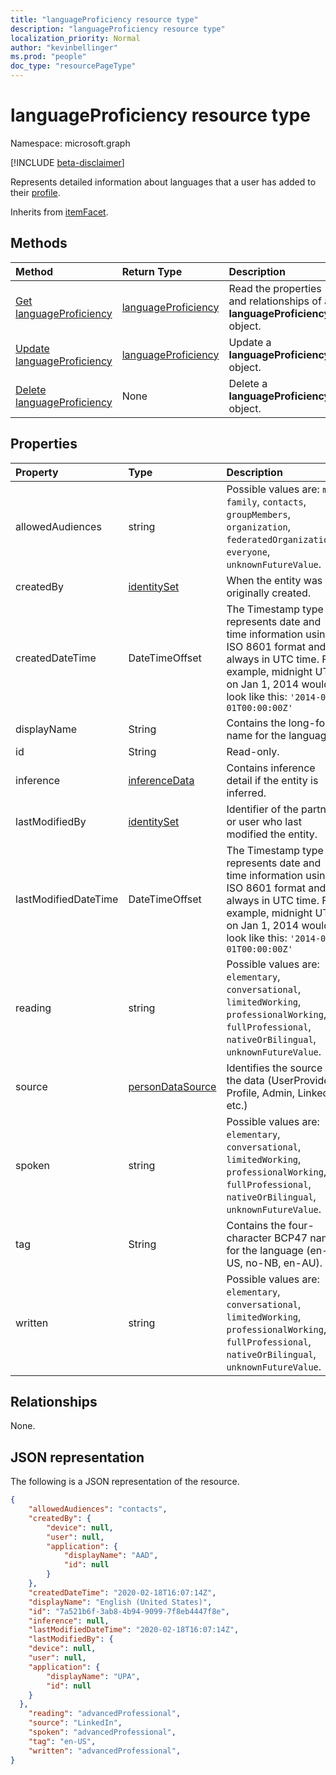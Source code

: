 ```yaml
---
title: "languageProficiency resource type"
description: "languageProficiency resource type"
localization_priority: Normal
author: "kevinbellinger"
ms.prod: "people"
doc_type: "resourcePageType"
---
```


# languageProficiency resource type

Namespace: microsoft.graph

[!INCLUDE [beta-disclaimer](../../includes/beta-disclaimer.md)]

Represents detailed information about languages that a user has added to their [profile](profile.md).

Inherits from [itemFacet](itemFacet.md).

## Methods

| Method                                                               | Return Type                                   | Description                                                                |
|:---------------------------------------------------------------------|:----------------------------------------------|:---------------------------------------------------------------------------|
| [Get languageProficiency](../api/languageproficiency-get.md)         | [languageProficiency](languageproficiency.md) | Read the properties and relationships of a **languageProficiency** object. |
| [Update languageProficiency](../api/languageproficiency-update.md)   | [languageProficiency](languageproficiency.md) | Update a **languageProficiency** object.                                   |
| [Delete languageProficiency](../api/languageproficiency-delete.md)   | None                                          | Delete a **languageProficiency** object.                                   |

## Properties

| Property             | Type                                        | Description                                                                                                                                                                                    |
|:---------------------|:--------------------------------------------|:-----------------------------------------------------------------------------------------------------------------------------------------------------------------------------------------------|
|allowedAudiences      |string                                       | Possible values are: `me`, `family`, `contacts`, `groupMembers`, `organization`, `federatedOrganizations`, `everyone`, `unknownFutureValue`.                                                   |
|createdBy             |[identitySet](identityset.md)                | When the entity was originally created.                                                                                                                                                        |
|createdDateTime       |DateTimeOffset                               |The Timestamp type represents date and time information using ISO 8601 format and is always in UTC time. For example, midnight UTC on Jan 1, 2014 would look like this: `'2014-01-01T00:00:00Z'`|
|displayName           |String                                       | Contains the long-form name for the language.                                                                                                                                                  |
|id                    |String                                       | Read-only.                                                                                                                                                                                     |
|inference             |[inferenceData](inferencedata.md)            | Contains inference detail if the entity is inferred.                                                                                                                                           |
|lastModifiedBy        |[identitySet](identityset.md)                | Identifier of the partner or user who last modified the entity.                                                                                                                                |
|lastModifiedDateTime  |DateTimeOffset                               |The Timestamp type represents date and time information using ISO 8601 format and is always in UTC time. For example, midnight UTC on Jan 1, 2014 would look like this: `'2014-01-01T00:00:00Z'`|
|reading               |string                                       | Possible values are: `elementary`, `conversational`, `limitedWorking`, `professionalWorking`, `fullProfessional`, `nativeOrBilingual`, `unknownFutureValue`.                                   |
|source                |[personDataSource](personDataSource.md)      |Identifies the source of the data (UserProvided, Profile, Admin, LinkedIn etc.)                                                                                                                 |
|spoken                |string                                       | Possible values are: `elementary`, `conversational`, `limitedWorking`, `professionalWorking`, `fullProfessional`, `nativeOrBilingual`, `unknownFutureValue`.                                   |
|tag                   |String                                       | Contains the four-character BCP47 name for the language (en-US, no-NB, en-AU).                                                                                                                 |
|written               |string                                       | Possible values are: `elementary`, `conversational`, `limitedWorking`, `professionalWorking`, `fullProfessional`, `nativeOrBilingual`, `unknownFutureValue`.                                   |

## Relationships

None.

## JSON representation

The following is a JSON representation of the resource.

<!-- {
  "blockType": "resource",
  "optionalProperties": [

  ],
  "@odata.type": "microsoft.graph.languageProficiency",
  "baseType": "microsoft.graph.itemfacet",
  "keyProperty": "id"
}-->

```json
{
    "allowedAudiences": "contacts",
    "createdBy": {
        "device": null,
        "user": null,
        "application": {
            "displayName": "AAD",
            "id": null
        }
    },
    "createdDateTime": "2020-02-18T16:07:14Z",
    "displayName": "English (United States)",
    "id": "7a521b6f-3ab8-4b94-9099-7f8eb4447f8e",
    "inference": null,
    "lastModifiedDateTime": "2020-02-18T16:07:14Z",
    "lastModifiedBy": {
    "device": null,
    "user": null,
    "application": {
        "displayName": "UPA",
        "id": null
    }
  },
    "reading": "advancedProfessional",
    "source": "LinkedIn",
    "spoken": "advancedProfessional",
    "tag": "en-US",
    "written": "advancedProfessional",
}
```

<!-- uuid: 16cd6b66-4b1a-43a1-adaf-3a886856ed98
2019-02-04 14:57:30 UTC -->
<!-- {
  "type": "#page.annotation",
  "description": "languageProficiency resource",
  "keywords": "",
  "section": "documentation",
  "tocPath": ""
}-->
